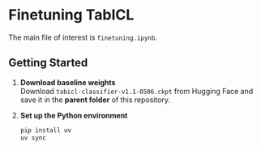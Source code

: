 # Finetuning TabICL

The main file of interest is `finetuning.ipynb`.

## Getting Started

1. **Download baseline weights**  
   Download `tabicl-classifier-v1.1-0506.ckpt` from Hugging Face and save it in the **parent folder** of this repository.

2. **Set up the Python environment**  
   ```bash
   pip install uv
   uv sync
